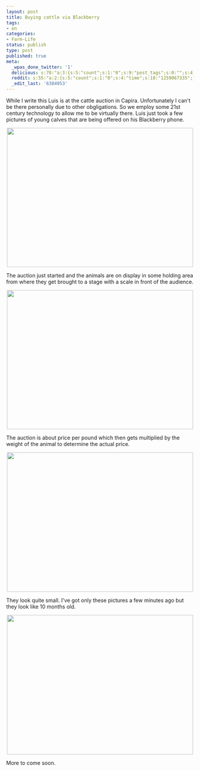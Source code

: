 ```yaml
---
layout: post
title: Buying cattle via Blackberry
tags:
- en
categories:
- Farm-Life
status: publish
type: post
published: true
meta:
  _wpas_done_twitter: '1'
  delicious: s:78:"a:3:{s:5:"count";s:1:"0";s:9:"post_tags";s:0:"";s:4:"time";s:10:"1259067333";}";
  reddit: s:55:"a:2:{s:5:"count";s:1:"0";s:4:"time";s:10:"1259067335";}";
  _edit_last: '6384953'
---
```

While I write this Luis is at the cattle auction in Capira. Unfortunately I can't be there personally due to other obgligations. So we employ some 21st century technology to allow me to be virtually there. Luis just took a few pictures of young calves that are being offered on his Blackberry phone.

<a href="http://www.flickr.com/photos/34665899@N00/4095547223" title="View '' on Flickr.com"><div style="text-align:center;"><img src="http://farm3.static.flickr.com/2616/4095547223_19da5e535f.jpg" alt="" border="0" width="500" height="374" /></div></a>

The auction just started and the animals are on display in some holding area from where they get brought to a stage with a scale in front of the audience.

<a href="http://www.flickr.com/photos/34665899@N00/4095546871" title="View '' on Flickr.com"><div style="text-align:center;"><img src="http://farm3.static.flickr.com/2432/4095546871_b073a70bc6.jpg" alt="" border="0" width="500" height="374" /></div></a>

The auction is about price per pound which then gets multiplied by the weight of the animal to determine the actual price.

<a href="http://www.flickr.com/photos/34665899@N00/4095546507" title="View '' on Flickr.com"><div style="text-align:center;"><img src="http://farm3.static.flickr.com/2555/4095546507_4d21713653.jpg" alt="" border="0" width="500" height="375" /></div></a>

They look quite small. I've got only these pictures a few minutes ago but they look like 10 months old.

<a href="http://www.flickr.com/photos/34665899@N00/4095545875" title="View '' on Flickr.com"><div style="text-align:center;"><img src="http://farm3.static.flickr.com/2804/4095545875_9c3e85321e.jpg" alt="" border="0" width="500" height="375" /></div></a>

More to come soon.
